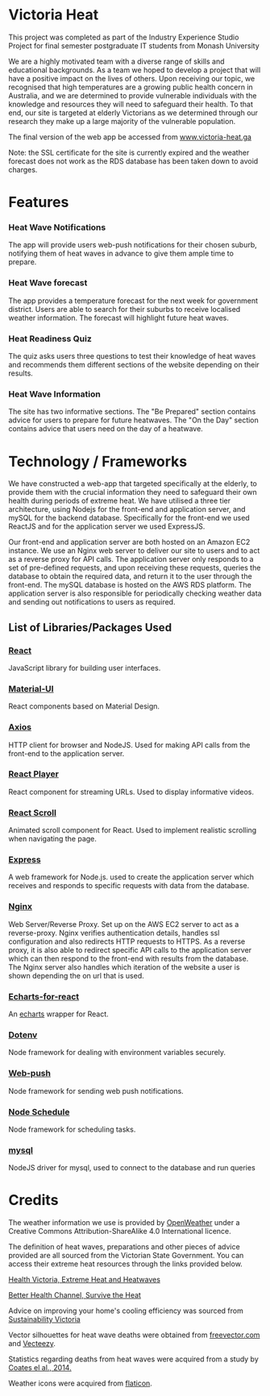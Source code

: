 # Victoria Heat

This project was completed as part of the Industry Experience Studio Project for final semester postgraduate IT students from Monash University

We are a highly motivated team with a diverse range of skills and educational backgrounds. As a team we hoped to develop a project that will have a positive impact on the lives of others. Upon receiving our topic, we recognised that high temperatures are a growing public health concern in Australia, and we are determined to provide vulnerable individuals with the knowledge and resources they will need to safeguard their health. To that end, our site is targeted at elderly Victorians as we determined through our research they make up a large majority of the vulnerable population.

 The final version of the web app be accessed from <a href="https://victoria-heat.ga">www.victoria-heat.ga</a>

Note: the SSL certificate for the site is currently expired and the weather forecast does not work as the RDS database has been taken down to avoid charges.
 
 
# Features

### Heat Wave Notifications
The app will provide users web-push notifications for their chosen suburb, notifying them of heat waves in advance to give them ample time to prepare.

### Heat Wave forecast
The app provides a temperature forecast for the next week for government district. Users are able to search for their suburbs to receive localised weather information. The forecast will highlight future heat waves.

### Heat Readiness Quiz
The quiz asks users three questions to test their knowledge of heat waves and recommends them different sections of the website depending on their results.

### Heat Wave Information
The site has two informative sections. The "Be Prepared" section contains advice for users to prepare for future heatwaves. The "On the Day" section contains advice that users need on the day of a heatwave.

# Technology / Frameworks
We have constructed a web-app that targeted specifically at the elderly, to provide them with the crucial information they need to safeguard their own health during periods of extreme heat. We have utilised a three tier architecture, using Nodejs for the front-end and application server, and mySQL for the backend database. Specifically for the front-end we used ReactJS and for the application server we used ExpressJS.

Our front-end and application server are both hosted on an Amazon EC2 instance. We use an Nginx web server to deliver our site to users and to act as a reverse proxy for API calls. The application server only responds to a set of pre-defined requests, and upon receiving these requests, queries the database to obtain the required data, and return it to the user through the front-end. The mySQL database is hosted on the AWS RDS platform. The application server is also responsible for periodically checking weather data and sending out notifications to users as required.

## List of Libraries/Packages Used

### <a href="https://reactjs.org/">React</a>
JavaScript library for building user interfaces.

### <a href="https://material-ui.com/">Material-UI</a>
React components based on Material Design.

### <a href="https://www.npmjs.com/package/axios" >Axios </a>
HTTP client for browser and NodeJS. Used for making API calls from the front-end  to the application server.

### <a href="https://www.npmjs.com/package/react-player" >React Player</a>
React component for streaming URLs. Used to display informative videos.

### <a href="https://www.npmjs.com/package/react-scroll" >React Scroll</a>
Animated scroll component for React. Used to implement realistic scrolling when navigating the page.

### <a href="https://expressjs.com/" >Express</a>
A web framework for Node.js. used to create the application server which receives and responds to specific requests with data from the database.

### <a href="https://www.nginx.com/">Nginx</a>
Web Server/Reverse Proxy. Set up on the AWS EC2 server to act as a reverse-proxy. Nginx verifies authentication details, handles ssl configuration and also redirects HTTP requests to HTTPS. As a reverse proxy, it is also able to redirect specific API calls to the application server which can then respond to the front-end with results from the database. The Nginx server also handles which iteration of the website a user is shown depending the on url that is used.

### <a href="https://www.npmjs.com/package/echarts-for-react">Echarts-for-react</a>
An <a href="https://www.echartsjs.com/">echarts</a> wrapper for React. 


### <a href="https://www.npmjs.com/package/dotenv">Dotenv</a>
Node framework for dealing with environment variables securely.

### <a href="https://www.npmjs.com/package/web-push">Web-push</a>
Node framework for sending web push notifications.

### <a href="https://www.npmjs.com/package/node-schedule">Node Schedule</a>
Node framework for scheduling tasks.

### <a href="https://www.npmjs.com/package/mysql">mysql</a>
NodeJS driver for mysql, used to connect to the database and run queries



# Credits
The weather information we use is provided by <a href="https://openweathermap.org/" >OpenWeather</a> under a Creative Commons Attribution-ShareAlike 4.0 International licence.

The definition of heat waves, preparations and other pieces of advice provided are all sourced from the Victorian State Government. You can access their extreme heat resources through the links provided below.

<a href="https://www2.health.vic.gov.au/public-health/environmental-health/climate-weather-and-public-health/heatwaves-and-extreme-heat/.">Health Victoria, Extreme Heat and Heatwaves</a>

<a href="https://www.betterhealth.vic.gov.au/campaigns/Survive-the-heat">Better Health Channel, Survive the Heat </a>
 
Advice on improving your home's cooling efficiency was sourced from <a href="https://www.sustainability.vic.gov.au/You-and-your-home/Save-energy/Cooling/Cool-your-home-in-summer">Sustainability Victoria</a>
   
Vector silhouettes for heat wave deaths were obtained from <a href="https://www.freevector.com/elderly-people-silhouettes">freevector.com</a> and <a href="https://www.vecteezy.com/free-vector/human-silhouette-vector-free">Vecteezy</a>.
 
Statistics regarding deaths from heat waves were acquired from a study by <a href="https://www.sciencedirect.com/science/article/pii/S1462901114000999">Coates el al., 2014.</a>

Weather icons were acquired from <a href="http://www.flaticon.com">flaticon</a>.

          
